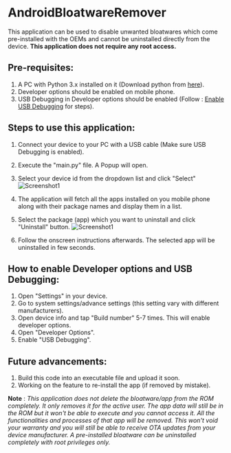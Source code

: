 # AndroidBloatwareRemover

This application can be used to disable unwanted bloatwares which come pre-installed with the OEMs and cannot be uninstalled directly from the device. **This application does not require any root access.**

## Pre-requisites:
1. A PC with Python 3.x installed on it (Download python from [here](https://www.python.org/downloads/)).
2. Developer options should be enabled on mobile phone.
3. USB Debugging in Developer options should be enabled (Follow : [Enable USB Debugging](https://github.com/raghav-mundhra/AndroidBloatwareRemover/blob/main/README.md#how-to-enable-developer-options-and-usb-debugging) for steps).

## Steps to use this application:
1. Connect your device to your PC with a USB cable (Make sure USB Debugging is enabled).
2. Execute the "main.py" file. A Popup will open.
3. Select your device id from the dropdown list and click "Select"
![Screenshot1](https://raw.githubusercontent.com/raghav-mundhra/AndroidBloatwareRemover/main/images/1.png)

4. The application will fetch all the apps installed on you mobile phone along with their package names and display them in a list.
5. Select the package (app) which you want to uninstall and click "Uninstall" button.
![Screenshot1](https://raw.githubusercontent.com/raghav-mundhra/AndroidBloatwareRemover/main/images/2.png)
6. Follow the onscreen instructions afterwards. The selected app will be uninstalled in few seconds.

## How to enable Developer options and USB Debugging:
1. Open "Settings" in your device.
2. Go to system settings/advance settings (this setting vary with different manufacturers).
3. Open device info and tap "Build number" 5-7 times. This will enable developer options.
4. Open "Developer Options".
5. Enable "USB Debugging".

## Future advancements: 
1. Build this code into an executable file and upload it soon.
2. Working on the feature to re-install the app (if removed by mistake).

**Note** : *This application does not delete the bloatware/app from the ROM completely. It only removes it for the active user. The app data will still be in the ROM but it won't be able to execute and you cannot access it. All the functionalities and processes of that app will be removed. This won't void your warranty and you will still be able to receive OTA updates from your device manufacturer. A pre-installed bloatware can be uninstalled completely with root privileges  only.*
